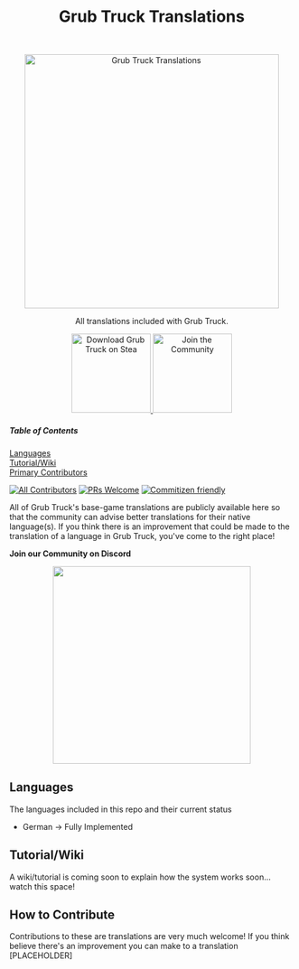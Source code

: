 <h1 align="center"> Grub Truck Translations </h1> <br>
<p align="center">
  <a href="https://store.steampowered.com/app/2733690/Grub_Truck/">
    <img alt="Grub Truck Translations" title="Grub Truck Translations" src="GT LOGO" width="450">
  </a>
</p>

<p align="center">
  All translations included with Grub Truck.
</p>

<p align="center">
  <a href="https://store.steampowered.com/app/2733690/Grub_Truck/">
    <img alt="Download Grub Truck on Stea" title="Steam Page" src="http://i.imgur.com/0n2zqHD.png" width="140">
  </a>

  <a href="https://discord.gg/eMVsRU7PdF">
    <img alt="Join the Community" title="Discord Server" src="http://i.imgur.com/mtGRPuM.png" width="140">
  </a>
</p>

##### Table of Contents  
[Languages](#Languages)  
[Tutorial/Wiki](#Tutorial/Wiki)   
[Primary Contributors](#PrimaryContributors)

[![All Contributors](https://img.shields.io/badge/all_contributors-73-orange.svg?style=flat-square)](./CONTRIBUTORS.md)
[![PRs Welcome](https://img.shields.io/badge/PRs-welcome-brightgreen.svg?style=flat-square)](http://makeapullrequest.com)
[![Commitizen friendly](https://img.shields.io/badge/commitizen-friendly-brightgreen.svg?style=flat-square)](http://commitizen.github.io/cz-cli/)

All of Grub Truck's base-game translations are publicly available here so that the community can advise better translations for their native language(s). If you think there is an improvement that could be made to the translation of a language in Grub Truck, you've come to the right place! 

**Join our Community on Discord**

<p align="center">
  <img src = "https://discord.gg/eMVsRU7PdF" width=350>
</p>

## Languages

The languages included in this repo and their current status

* German -> Fully Implemented

## Tutorial/Wiki

A wiki/tutorial is coming soon to explain how the system works soon... watch this space!

## How to Contribute

Contributions to these are translations are very much welcome! If you think believe there's an improvement you can make to a translation [PLACEHOLDER]
